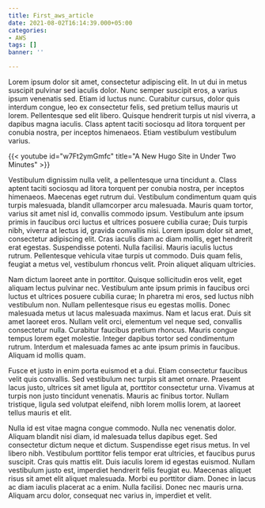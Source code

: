 ```yaml
---
title: First_aws_article
date: 2021-08-02T16:14:39.000+05:00
categories:
- AWS
tags: []
banner: ''

---
```

Lorem ipsum dolor sit amet, consectetur adipiscing elit. In ut dui in metus suscipit pulvinar sed iaculis dolor. Nunc semper suscipit eros, a varius ipsum venenatis sed. Etiam id luctus nunc. Curabitur cursus, dolor quis interdum congue, leo ex consectetur felis, sed pretium tellus mauris ut lorem. Pellentesque sed elit libero. Quisque hendrerit turpis ut nisl viverra, a dapibus magna iaculis. Class aptent taciti sociosqu ad litora torquent per conubia nostra, per inceptos himenaeos. Etiam vestibulum vestibulum varius.


{{< youtube id="w7Ft2ymGmfc" title="A New Hugo Site in Under Two Minutes" >}}


Vestibulum dignissim nulla velit, a pellentesque urna tincidunt a. Class aptent taciti sociosqu ad litora torquent per conubia nostra, per inceptos himenaeos. Maecenas eget rutrum dui. Vestibulum condimentum quam quis turpis malesuada, blandit ullamcorper arcu malesuada. Mauris quam tortor, varius sit amet nisl id, convallis commodo ipsum. Vestibulum ante ipsum primis in faucibus orci luctus et ultrices posuere cubilia curae; Duis turpis nibh, viverra at lectus id, gravida convallis nisi. Lorem ipsum dolor sit amet, consectetur adipiscing elit. Cras iaculis diam ac diam mollis, eget hendrerit erat egestas. Suspendisse potenti. Nulla facilisi. Mauris iaculis luctus rutrum. Pellentesque vehicula vitae turpis ut commodo. Duis quam felis, feugiat a metus vel, vestibulum rhoncus velit. Proin aliquet aliquam ultricies.

Nam dictum laoreet ante in porttitor. Quisque sollicitudin eros velit, eget aliquam lectus pulvinar nec. Vestibulum ante ipsum primis in faucibus orci luctus et ultrices posuere cubilia curae; In pharetra mi eros, sed luctus nibh vestibulum non. Nullam pellentesque risus eu egestas mollis. Donec malesuada metus ut lacus malesuada maximus. Nam et lacus erat. Duis sit amet laoreet eros. Nullam velit orci, elementum vel neque sed, convallis consectetur nulla. Curabitur faucibus pretium rhoncus. Mauris congue tempus lorem eget molestie. Integer dapibus tortor sed condimentum rutrum. Interdum et malesuada fames ac ante ipsum primis in faucibus. Aliquam id mollis quam.

Fusce et justo in enim porta euismod et a dui. Etiam consectetur faucibus velit quis convallis. Sed vestibulum nec turpis sit amet ornare. Praesent lacus justo, ultrices sit amet ligula at, porttitor consectetur urna. Vivamus at turpis non justo tincidunt venenatis. Mauris ac finibus tortor. Nullam tristique, ligula sed volutpat eleifend, nibh lorem mollis lorem, at laoreet tellus mauris et elit.

Nulla id est vitae magna congue commodo. Nulla nec venenatis dolor. Aliquam blandit nisi diam, id malesuada tellus dapibus eget. Sed consectetur dictum neque et dictum. Suspendisse eget risus metus. In vel libero nibh. Vestibulum porttitor felis tempor erat ultricies, et faucibus purus suscipit. Cras quis mattis elit. Duis iaculis lorem id egestas euismod. Nullam vestibulum justo est, imperdiet hendrerit felis feugiat eu. Maecenas aliquet risus sit amet elit aliquet malesuada. Morbi eu porttitor diam. Donec in lacus ac diam iaculis placerat ac a enim. Nulla facilisi. Donec nec mauris urna. Aliquam arcu dolor, consequat nec varius in, imperdiet et velit.